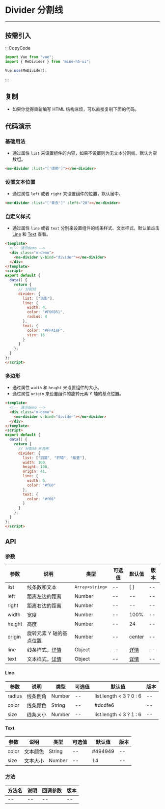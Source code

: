 # Divider 分割线

---

## 按需引入

:::CopyCode

```JavaScript
import Vue from "vue";
import { MeDivider } from "mine-h5-ui";

Vue.use(MeDivider);
```

:::

## 复制

- 如果你觉得重新编写 HTML 结构麻烦，可以直接复制下面的代码。

## 代码演示

### 基础用法

- 通过属性 `list` 来设置组件的内容，如果不设置则为无文本分割线，默认为空数组。

```HTML
<me-divider :list="['缥缈']"></me-divider>
```

### 设置文本位置

- 通过属性 `left` 或者 `right` 来设置组件的位置，默认居中。

```HTML
<me-divider :list="['青衣']" :left="20"></me-divider>
```

### 自定义样式

- 通过属性 `line` 或者 `text` 分别来设置组件的线条样式、文本样式，默认值点击 [Line](#line) 和 [Text](#text) 查看。

```HTML
<template>
  <!-- 演示demo -->
  <div class="m-demo">
    <me-divider v-bind="divider"></me-divider>
  </div>
</template>
<script>
export default {
  data() {
    return {
      // 分割线
      divider: {
        list: ["流影"],
        line: {
          width: 4,
          color: "#F06B51",
          radius: 4
        },
        text: {
          color: "#FFA18F",
          size: 16
        }
      }
    };
  }
};
</script>
```

### 多边形

- 通过属性 `width` 和 `height` 来设置组件的大小。
- 通过属性 `origin` 来设置组件的旋转元素 Y 轴的基点位置。

```HTML
<template>
  <!-- 演示demo -->
  <div class="m-demo">
    <me-divider v-bind="divider"></me-divider>
  </div>
</template>
<script>
export default {
  data() {
    return {
      // 分割线-三角形
      divider: {
        list: ["羽裳", "轩辕", "紫萱"],
        width: 100,
        height: 100,
        origin: 41,
        line: {
          width: 6,
          color: "#f60"
        },
        text: {
          color: "#f66"
        }
      }
    };
  }
};
</script>
```

## API

### 参数

| 参数   | 说明                    | 类型            | 可选值 | 默认值        | 版本 |
| ------ | ----------------------- | --------------- | ------ | ------------- | ---- |
| list   | 线条数和文本            | `Array<string>` | --     | [ ]           | --   |
| left   | 距离左边的距离          | Number          | --     | --            | --   |
| right  | 距离右边的距离          | Number          | --     | --            | --   |
| width  | 宽度                    | Number          | --     | 100%          | --   |
| height | 高度                    | Number          | --     | 24            | --   |
| origin | 旋转元素 Y 轴的基点位置 | Number          | --     | center        | --   |
| line   | 线条样式，[详情](#line) | Object          | --     | [详情](#line) | --   |
| text   | 文本样式，[详情](#text) | Object          | --     | [详情](#text) | --   |

<h4 id="line">Line</h4>

| 参数   | 说明     | 类型   | 可选值 | 默认值                  | 版本 |
| ------ | -------- | ------ | ------ | ----------------------- | ---- |
| radius | 线条倒角 | Number | --     | list.length < 3 ? 0 : 6 | --   |
| color  | 线条颜色 | String | --     | #dcdfe6                 | --   |
| size   | 线条大小 | Number | --     | list.length < 3 ? 1 : 6 | --   |

<h4 id="text">Text</h4>

| 参数  | 说明     | 类型   | 可选值 | 默认值  | 版本 |
| ----- | -------- | ------ | ------ | ------- | ---- |
| color | 文本颜色 | String | --     | #494949 | --   |
| size  | 文本大小 | Number | --     | 14      | --   |

### 方法

| 方法名 | 说明 | 回调参数 | 版本 |
| ------ | ---- | -------- | ---- |
| --     | --   | --       | --   |
